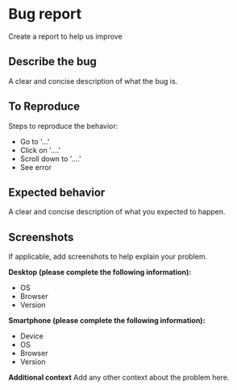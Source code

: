 # Bug report
Create a report to help us improve

## Describe the bug

A clear and concise description of what the bug is.

## To Reproduce

Steps to reproduce the behavior:

-   Go to '...'
-   Click on '....'
-   Scroll down to '....'
-   See error

## Expected behavior

A clear and concise description of what you expected to happen.

## Screenshots

If applicable, add screenshots to help explain your problem.

**Desktop (please complete the following information):**
-   OS
-   Browser
-   Version

**Smartphone (please complete the following information):**
-   Device
-   OS
-   Browser
-   Version

**Additional context**
Add any other context about the problem here.
